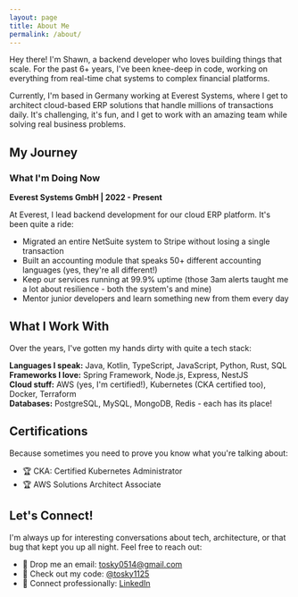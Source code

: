 ```yaml
---
layout: page
title: About Me
permalink: /about/
---
```


Hey there! I'm Shawn, a backend developer who loves building things that scale. For the past 6+ years, I've been knee-deep in code, working on everything from real-time chat systems to complex financial platforms.

Currently, I'm based in Germany working at Everest Systems, where I get to architect cloud-based ERP solutions that handle millions of transactions daily. It's challenging, it's fun, and I get to work with an amazing team while solving real business problems.

## My Journey

### What I'm Doing Now
**Everest Systems GmbH | 2022 - Present**

At Everest, I lead backend development for our cloud ERP platform. It's been quite a ride:

- Migrated an entire NetSuite system to Stripe without losing a single transaction
- Built an accounting module that speaks 50+ different accounting languages (yes, they're all different!)
- Keep our services running at 99.9% uptime (those 3am alerts taught me a lot about resilience - both the system's and mine)
- Mentor junior developers and learn something new from them every day


## What I Work With

Over the years, I've gotten my hands dirty with quite a tech stack:

**Languages I speak:** Java, Kotlin, TypeScript, JavaScript, Python, Rust, SQL  
**Frameworks I love:** Spring Framework, Node.js, Express, NestJS  
**Cloud stuff:** AWS (yes, I'm certified!), Kubernetes (CKA certified too), Docker, Terraform  
**Databases:** PostgreSQL, MySQL, MongoDB, Redis - each has its place!

## Certifications
Because sometimes you need to prove you know what you're talking about:
- 🏆 CKA: Certified Kubernetes Administrator
- 🏆 AWS Solutions Architect Associate

## Let's Connect!

I'm always up for interesting conversations about tech, architecture, or that bug that kept you up all night. Feel free to reach out:

- 📧 Drop me an email: [tosky0514@gmail.com](mailto:tosky0514@gmail.com)
- 🐙 Check out my code: [@tosky1125](https://github.com/tosky1125)
- 💼 Connect professionally: [LinkedIn](https://linkedin.com/in/yourprofile)
